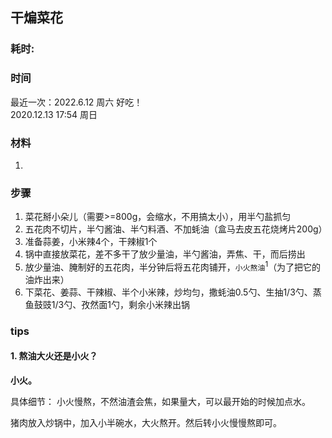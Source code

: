 ## 干煸菜花

### 耗时: 

### 时间
最近一次：2022.6.12 周六 好吃！  
2020.12.13 17:54 周日

### 材料
1. 

### 步骤
1. 菜花掰小朵儿（需要>=800g，会缩水，不用搞太小），用半勺盐抓匀
2. 五花肉不切片，半勺酱油、半勺料酒、不加蚝油（盒马去皮五花烧烤片200g）
3. 准备蒜姜，小米辣4个，干辣椒1个
4. 锅中直接放菜花，差不多干了放少量油，半勺酱油，弄焦、干，而后捞出
5. 放少量油、腌制好的五花肉，半分钟后将五花肉铺开，`小火熬油`<sup>1</sup>（为了把它的油炸出来）
6. 下菜花、姜蒜、干辣椒、半个小米辣，炒均匀，撒蚝油0.5勺、生抽1/3勺、蒸鱼鼓豉1/3勺、孜然面1勺，剩余小米辣出锅

### tips
#### 1. 熬油大火还是小火？
**小火。**

具体细节：
小火慢熬，不然油渣会焦，如果量大，可以最开始的时候加点水。

猪肉放入炒锅中，加入小半碗水，大火熬开。然后转小火慢慢熬即可。
 